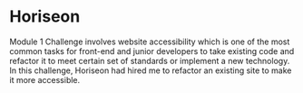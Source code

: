 # Horiseon
Module 1 Challenge involves website accessibility which is one of the most common tasks for front-end and junior developers to take existing code and refactor it to meet certain set of standards or implement a new technology. In this challenge, Horiseon had hired me to refactor an existing site to make it more accessible. 
